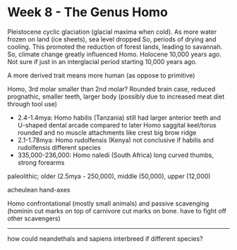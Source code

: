 <!-- SPDX-License-Identifier: zlib-acknowledgement -->
# Week 8 - The Genus Homo 
Pleistocene cyclic glaciation (glacial maxima when cold). 
As more water frozen on land (ice sheets), sea level dropped
So, periods of drying and cooling. 
This promoted the reduction of forest lands, leading to savannah.
So, climate change greatly influenced Homo.
Holocene 10,000 years ago. Not sure if just in an interglacial period starting 10,000 years ago.

A more derived trait means more human (as oppose to primitive)

Homo, 3rd molar smaller than 2nd molar?
Rounded brain case, reduced prognathic, smaller teeth, 
larger body (possibly due to increased meat diet through tool use)

* 2.4-1.4mya: Homo habilis (Tanzania)
still had larger anterior teeth and U-shaped dental arcade compared to later Homo
saggital keel/torus rounded and no muscle attachments like crest 
big brow ridge
* 2.1-1.78mya: Homo rudolfensis (Kenya)
not conclusive if habilis and rudolfensis different species
* 335,000-236,000: Homo naledi (South Africa)
long curved thumbs, strong forearms

paleolithic; older (2.5mya - 250,000), middle (50,000), upper (12,000)

acheulean hand-axes

Homo confrontational (mostly small animals) and passive scavenging (hominin cut marks on top of carnivore cut marks on bone. have to fight off other scavengers)




----------------------
how could neandethals and sapiens interbreed if different species?
